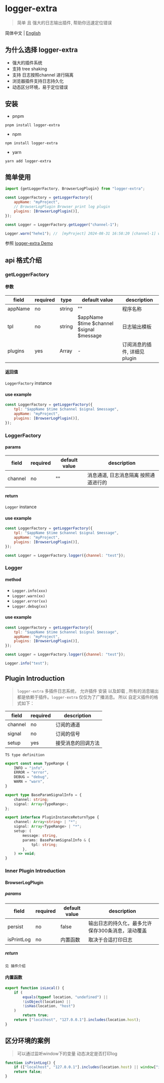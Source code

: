 # logger-extra

> 简单 且 强大的日志输出插件, 帮助你迅速定位错误

简体中文 | [English](https://github.com/a572251465/fast-logger/blob/main/README.md)

## 为什么选择 logger-extra

- 强大的插件系统
- 支持 tree shaking
- 支持 日志按照channel 进行隔离
- 浏览器插件支持日志持久化
- 动态区分环境，易于定位错误

## 安装

- pnpm

```shell
pnpm install logger-extra
```

- npm

```shell
npm install logger-extra
```

- yarn

```shell
yarn add logger-extra
```

## 简单使用

```javascript
import {getLoggerFactory, BrowserLogPlugin} from "logger-extra";

const LoggerFactory = getLoggerFactory({
    appName: "myProject",
    // BrowserLogPlugin Browser print log plugin 
    plugins: [BrowserLogPlugin()],
});

const Logger = LoggerFactory.getLogger("channel-1");

Logger.warn("hehe1"); //  [myProject] 2024-08-31 16:58:20 [channel-1] warn hehe1
```

参照 [logger-extra Demo](https://gitee.com/li_haohao_1/logger-extra-demo)

## api 格式介绍

### getLoggerFactory

#### 参数

| field   | required | type            | default value                            | description         |
|---------|----------|-----------------|------------------------------------------|---------------------|
| appName | no       | string          | ""                                       | 程序名称                |
| tpl     | no       | string          | $appName $time $channel $signal $message | 日志输出模板              |
| plugins | yes      | Array<Function> | -                                        | 订阅消息的插件, 详细见 plugin |

#### 返回值

`LoggerFactory` instance

#### use example

```javascript
const LoggerFactory = getLoggerFactory({
    tpl: "$appName $time $channel $signal $message",
    appName: "myProject",
    plugins: [BrowserLogPlugin()],
});
```

### LoggerFactory

#### params

| field   | required | default value | description          |
|---------|----------|---------------|----------------------|
| channel | no       | ""            | 消息通道, 日志消息隔离 按照通道进行的 |

#### return

`Logger` instance

#### use example

```javascript
const LoggerFactory = getLoggerFactory({
    tpl: "$appName $time $channel $signal $message",
    appName: "myProject",
    plugins: [BrowserLogPlugin()],
});

const Logger = LoggerFactory.logger({channel: "test"});
```

### Logger

#### method

- `Logger.info(xxx)`
- `Logger.warn(xx)`
- `Logger.error(xx)`
- `Logger.debug(xx)`

#### use example

```javascript
const LoggerFactory = getLoggerFactory({
    tpl: "$appName $time $channel $signal $message",
    appName: "myProject",
    plugins: [BrowserLogPlugin()],
});

const Logger = LoggerFactory.logger({channel: "test"});

Logger.info("test");
```

## Plugin Introduction

> `logger-extra` 多插件日志系统， 允许插件 安装 以及卸载
> , 所有的消息输出都是依赖于插件。`logger-extra` 仅仅为了广播消息。
> 所以 自定义插件的格式如下：

| field   | required | description |
|---------|----------|-------------|
| channel | no       | 订阅的通道       |
| signal  | no       | 订阅的信号       |
| setup   | yes      | 接受消息的回调方法   |

`TS type definition`

```typescript
export const enum TypeRange {
    INFO = "info",
    ERROR = "error",
    DEBUG = "debug",
    WARN = "warn",
}

export type BaseParamSignalInfo = {
    channel: string;
    signal: Array<TypeRange>;
};

export interface PluginInstanceReturnType {
    channel: Array<string> | "*";
    signal: Array<TypeRange> | "*";
    setup: (
        message: string,
        params: BaseParamSignalInfo & {
            tpl: string;
        },
    ) => void;
}
```

### Inner Plugin Introduction

#### BrowserLogPlugin

##### params

| field      | required | default value | description                |
|------------|----------|---------------|----------------------------|
| persist    | no       | false         | 输出日志的持久化，最多允许保存300条消息，滚动覆盖 |
| isPrintLog | no       | 内置函数          | 取决于合适打印日志                  |

##### return

`见 插件介绍`

#### 内置函数

```typescript
export function isLocal() {
    if (
        equals(typeof location, "undefined") ||
        !isObject(location) ||
        !isHas(location, "host")
    )
        return true;
    return ["localhost", "127.0.0.1"].includes(location.host);
}
```

## 区分环境的案例

> 可以通过监听window下的变量 动态决定是否打印log

```javascript
function isPrintLog() {
    if (["localhost", "127.0.0.1"].includes(location.host) || window["isPrintLog"] == 1) return true;
    return false;
}
```